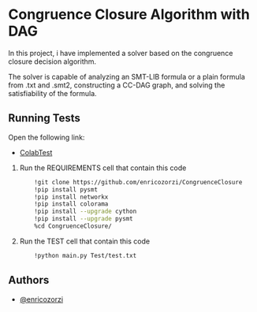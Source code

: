 
# Congruence Closure Algorithm with DAG

In this project, i have implemented a solver based on the congruence closure decision algorithm.

The solver is capable of analyzing an SMT-LIB formula or a plain formula from .txt and .smt2, constructing a CC-DAG graph, and solving the satisfiability of the formula.


## Running Tests

Open the following link:

- [ColabTest](https://colab.research.google.com/drive/1Ehsiv_tYa7r91EsGEzvjg3tAge017yvs?usp=sharing)
1.  Run the REQUIREMENTS cell that contain this code
    ```bash
        !git clone https://github.com/enricozorzi/CongruenceClosure
        !pip install pysmt
        !pip install networkx
        !pip install colorama
        !pip install --upgrade cython
        !pip install --upgrade pysmt
        %cd CongruenceClosure/
    ```


2.  Run the TEST cell that contain this code
    ```bash
        !python main.py Test/test.txt
    ```
    



## Authors

- [@enricozorzi](https://github.com/enricozorzi)

